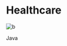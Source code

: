 # Healthcare

![b](https://github.com/LearncodeWithRk/Healthcare/assets/71060268/ea2f7479-9d68-4d9a-887b-6a073e32eddc)

Java
